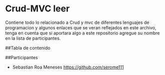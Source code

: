 # Crud-MVC leer
Contiene todo lo relacionado a Crud y mvc de diferentes lenguajes de programacion y algunos enlaces que se veran reflejados en este archivo, tenga en cuenta que si aportara algo a este repositorio agregue su nombre en la lista de participantes.



##Tabla de contenido




##Participantes

- Sebastian Roa Meneses https://github.com/serome111
